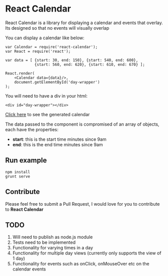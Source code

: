 # React Calendar
React Calendar is a library for displaying a calendar and events that overlay.
Its designed so that no events will visually overlap

You can display a calendar like below:

```
var Calendar = require('react-calendar');
var React = require('react');

var data = [ {start: 30, end: 150}, {start: 540, end: 600}, 
             {start: 560, end: 620}, {start: 610, end: 670} ];

React.render(
    <Calendar data={data}/>,
    document.getElementById('day-wrapper')
);
```

You will need to have a div in your html:

```
<div id="day-wrapper"></div>
```

[Click here](https://raw.githubusercontent.com/jooj123/react-calendar/master/examples/calendar.png) to see the generated calendar

The data passed to the component is compromised of an array of objects, each have the properties:
* **start**: this is the start time minutes since 9am
* **end**: this is the end time minutes since 9am


## Run example
```
npm install
grunt serve
```

## Contribute
Please feel free to submit a Pull Request, I would love for you to contribute to **React Calendar**

## TODO
1. Will need to publish as node.js module
2. Tests need to be implemented
3. Functionality for varying times in a day
4. Functionality for multiple day views (currently only supports the view of 1 day)
5. Functionality for events such as onClick, onMouseOver etc on the calendar events
